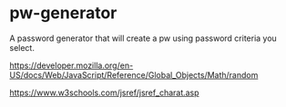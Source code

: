 # pw-generator
A password generator that will create a pw using password criteria you select.


https://developer.mozilla.org/en-US/docs/Web/JavaScript/Reference/Global_Objects/Math/random

https://www.w3schools.com/jsref/jsref_charat.asp